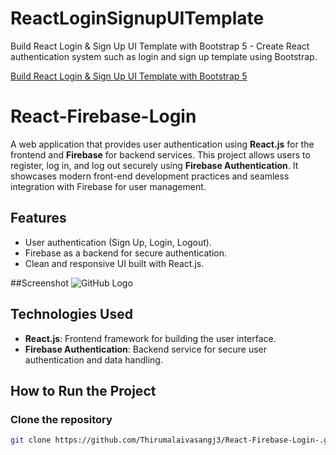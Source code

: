 # ReactLoginSignupUITemplate

Build React Login & Sign Up UI Template with Bootstrap 5 - Create React authentication system such as login and sign up template using Bootstrap.

[Build React Login & Sign Up UI Template with Bootstrap 5](https://www.positronx.io/build-react-login-sign-up-ui-template-with-bootstrap-4/)

# React-Firebase-Login

A web application that provides user authentication using **React.js** for the frontend and **Firebase** for backend services. This project allows users to register, log in, and log out securely using **Firebase Authentication**. It showcases modern front-end development practices and seamless integration with Firebase for user management.

## Features

- User authentication (Sign Up, Login, Logout).
- Firebase as a backend for secure authentication.
- Clean and responsive UI built with React.js.


##Screenshot 
![GitHub Logo](file:///var/folders/30/w5h7v7ls4d72hwms2zpj1x6r0000gn/T/TemporaryItems/NSIRD_screencaptureui_CGiqWL/Screenshot%202024-12-07%20at%203.28.40%E2%80%AFPM.png)

## Technologies Used

- **React.js**: Frontend framework for building the user interface.
- **Firebase Authentication**: Backend service for secure user authentication and data handling.

## How to Run the Project

### Clone the repository
```bash
git clone https://github.com/Thirumalaivasangj3/React-Firebase-Login-.git


